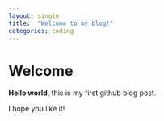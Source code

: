 ```yaml
---
layout: single
title:  "Welcome to my blog!"
categories: coding
---
```


# Welcome

**Hello world**, this is my first github blog post.

I hope you like it!

